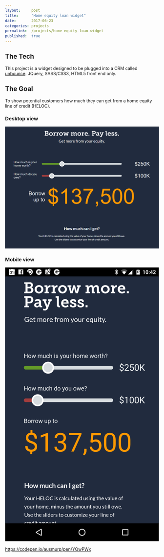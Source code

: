 ```yaml
---
layout:     post
title:      "Home equity loan widget"
date:       2017-06-23
categories: projects
permalink:  /projects/home-equity-loan-widget
published:  true
---
```

## The Tech
This project is a widget designed to be plugged into a CRM called [unbounce](https://unbounce.com/). JQuery, SASS/CSS3, HTML5 front end only.

## The Goal
To show potential customers how much they can get from a home equity line of credit (HELOC).

### Desktop view
![Image](/assets/images/posts/home-equity-loan-widget-1.png)

### Mobile view
![Image](/assets/images/posts/home-equity-loan-widget-2.png)

https://codepen.io/ausmurp/pen/YQwPWx